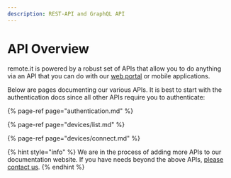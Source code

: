 ```yaml
---
description: REST-API and GraphQL API
---
```


# API Overview

remote.it is powered by a robust set of APIs that allow you to do anything via an API that you can do with our [web portal](https://app.remote.it) or mobile applications.

Below are pages documenting our various APIs. It is best to start with the authentication docs since all other APIs require you to authenticate:

{% page-ref page="authentication.md" %}

{% page-ref page="devices/list.md" %}

{% page-ref page="devices/connect.md" %}

{% hint style="info" %}
We are in the process of adding more APIs to our documentation website. If you have needs beyond the above APIs, [please contact us](http://support.remot3.it).
{% endhint %}

